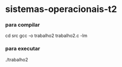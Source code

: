 # sistemas-operacionais-t2

### para compilar

cd src
gcc -o trabalho2 trabalho2.c -lm

### para executar

./trabalho2